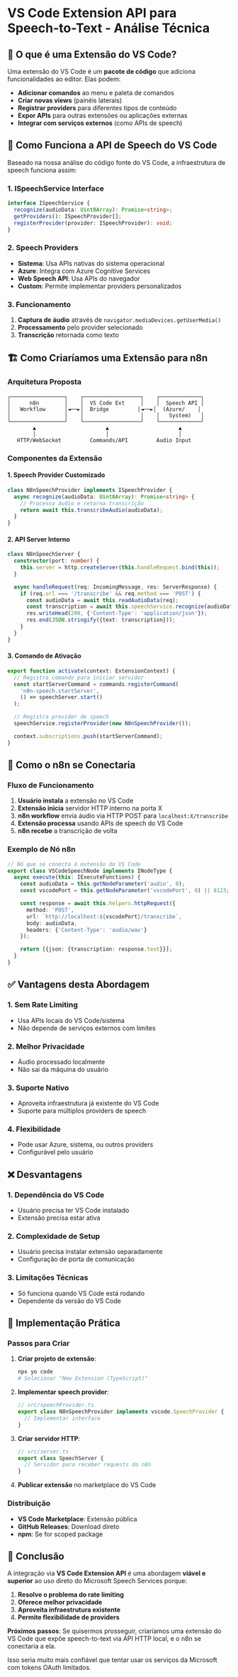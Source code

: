 # VS Code Extension API para Speech-to-Text - Análise Técnica

## 🎯 **O que é uma Extensão do VS Code?**

Uma extensão do VS Code é um **pacote de código** que adiciona funcionalidades ao editor. Elas podem:

- **Adicionar comandos** ao menu e paleta de comandos
- **Criar novas views** (painéis laterais)
- **Registrar providers** para diferentes tipos de conteúdo
- **Expor APIs** para outras extensões ou aplicações externas
- **Integrar com serviços externos** (como APIs de speech)

## 🎤 **Como Funciona a API de Speech do VS Code**

Baseado na nossa análise do código fonte do VS Code, a infraestrutura de speech funciona assim:

### **1. ISpeechService Interface**

```typescript
interface ISpeechService {
  recognize(audioData: Uint8Array): Promise<string>;
  getProviders(): ISpeechProvider[];
  registerProvider(provider: ISpeechProvider): void;
}
```

### **2. Speech Providers**

- **Sistema**: Usa APIs nativas do sistema operacional
- **Azure**: Integra com Azure Cognitive Services
- **Web Speech API**: Usa APIs do navegador
- **Custom**: Permite implementar providers personalizados

### **3. Funcionamento**

1. **Captura de áudio** através de `navigator.mediaDevices.getUserMedia()`
2. **Processamento** pelo provider selecionado
3. **Transcrição** retornada como texto

## 🏗️ **Como Criaríamos uma Extensão para n8n**

### **Arquitetura Proposta**

```
┌─────────────────┐    ┌──────────────────┐    ┌─────────────┐
│      n8n        │    │  VS Code Ext     │    │  Speech API │
│   Workflow      │◄──►│  Bridge         │◄──►│  (Azure/    │
│                 │    │                  │    │   System)   │
└─────────────────┘    └──────────────────┘    └─────────────┘
        ▲                      ▲                      ▲
        │                      │                      │
   HTTP/WebSocket         Commands/API         Audio Input
```

### **Componentes da Extensão**

#### **1. Speech Provider Customizado**

```typescript
class N8nSpeechProvider implements ISpeechProvider {
  async recognize(audioData: Uint8Array): Promise<string> {
    // Processa áudio e retorna transcrição
    return await this.transcribeAudio(audioData);
  }
}
```

#### **2. API Server Interno**

```typescript
class N8nSpeechServer {
  constructor(port: number) {
    this.server = http.createServer(this.handleRequest.bind(this));
  }

  async handleRequest(req: IncomingMessage, res: ServerResponse) {
    if (req.url === '/transcribe' && req.method === 'POST') {
      const audioData = await this.readAudioData(req);
      const transcription = await this.speechService.recognize(audioData);
      res.writeHead(200, {'Content-Type': 'application/json'});
      res.end(JSON.stringify({text: transcription}));
    }
  }
}
```

#### **3. Comando de Ativação**

```typescript
export function activate(context: ExtensionContext) {
  // Registra comando para iniciar servidor
  const startServerCommand = commands.registerCommand(
    'n8n-speech.startServer',
    () => speechServer.start()
  );

  // Registra provider de speech
  speechService.registerProvider(new N8nSpeechProvider());

  context.subscriptions.push(startServerCommand);
}
```

## 🔌 **Como o n8n se Conectaria**

### **Fluxo de Funcionamento**

1. **Usuário instala** a extensão no VS Code
2. **Extensão inicia** servidor HTTP interno na porta X
3. **n8n workflow** envia áudio via HTTP POST para `localhost:X/transcribe`
4. **Extensão processa** usando APIs de speech do VS Code
5. **n8n recebe** a transcrição de volta

### **Exemplo de Nó n8n**

```typescript
// Nó que se conecta à extensão do VS Code
export class VSCodeSpeechNode implements INodeType {
  async execute(this: IExecuteFunctions) {
    const audioData = this.getNodeParameter('audio', 0);
    const vscodePort = this.getNodeParameter('vscodePort', 0) || 8123;

    const response = await this.helpers.httpRequest({
      method: 'POST',
      url: `http://localhost:${vscodePort}/transcribe`,
      body: audioData,
      headers: {'Content-Type': 'audio/wav'}
    });

    return [{json: {transcription: response.text}}];
  }
}
```

## ✅ **Vantagens desta Abordagem**

### **1. Sem Rate Limiting**

- Usa APIs locais do VS Code/sistema
- Não depende de serviços externos com limites

### **2. Melhor Privacidade**

- Áudio processado localmente
- Não sai da máquina do usuário

### **3. Suporte Nativo**

- Aproveita infraestrutura já existente do VS Code
- Suporte para múltiplos providers de speech

### **4. Flexibilidade**

- Pode usar Azure, sistema, ou outros providers
- Configurável pelo usuário

## ❌ **Desvantagens**

### **1. Dependência do VS Code**

- Usuário precisa ter VS Code instalado
- Extensão precisa estar ativa

### **2. Complexidade de Setup**

- Usuário precisa instalar extensão separadamente
- Configuração de porta de comunicação

### **3. Limitações Técnicas**

- Só funciona quando VS Code está rodando
- Dependente da versão do VS Code

## 🚀 **Implementação Prática**

### **Passos para Criar**

1. **Criar projeto de extensão**:

   ```bash
   npx yo code
   # Selecionar "New Extension (TypeScript)"
   ```

2. **Implementar speech provider**:

   ```typescript
   // src/speechProvider.ts
   export class N8nSpeechProvider implements vscode.SpeechProvider {
     // Implementar interface
   }
   ```

3. **Criar servidor HTTP**:

   ```typescript
   // src/server.ts
   export class SpeechServer {
     // Servidor para receber requests do n8n
   }
   ```

4. **Publicar extensão** no marketplace do VS Code

### **Distribuição**

- **VS Code Marketplace**: Extensão pública
- **GitHub Releases**: Download direto
- **npm**: Se for scoped package

## 🎯 **Conclusão**

A integração via **VS Code Extension API** é uma abordagem **viável e superior** ao uso direto do Microsoft Speech Services porque:

1. **Resolve o problema do rate limiting**
2. **Oferece melhor privacidade**
3. **Aproveita infraestrutura existente**
4. **Permite flexibilidade de providers**

**Próximos passos**: Se quisermos prosseguir, criaríamos uma extensão do VS Code que expõe speech-to-text via API HTTP local, e o n8n se conectaria a ela.

Isso seria muito mais confiável que tentar usar os serviços da Microsoft com tokens OAuth limitados. 
 